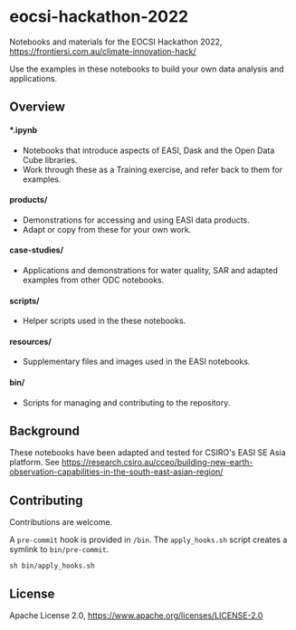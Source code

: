 # eocsi-hackathon-2022
Notebooks and materials for the EOCSI Hackathon 2022, https://frontiersi.com.au/climate-innovation-hack/

Use the examples in these notebooks to build your own data analysis and applications.


## Overview

#### *.ipynb
- Notebooks that introduce aspects of EASI, Dask and the Open Data Cube libraries.
- Work through these as a Training exercise, and refer back to them for examples.

#### products/
- Demonstrations for accessing and using EASI data products.
- Adapt or copy from these for your own work.

#### case-studies/
- Applications and demonstrations for water quality, SAR and adapted examples from other ODC notebooks.

#### scripts/
- Helper scripts used in the these notebooks.

#### resources/
- Supplementary files and images used in the EASI notebooks.

#### bin/
- Scripts for managing and contributing to the repository.


## Background

These notebooks have been adapted and tested for CSIRO's EASI SE Asia platform. See https://research.csiro.au/cceo/building-new-earth-observation-capabilities-in-the-south-east-asian-region/


## Contributing

Contributions are welcome.

A `pre-commit` hook is provided in `/bin`. The `apply_hooks.sh` script creates a symlink to `bin/pre-commit`.

```
sh bin/apply_hooks.sh
```


## License

Apache License 2.0, https://www.apache.org/licenses/LICENSE-2.0